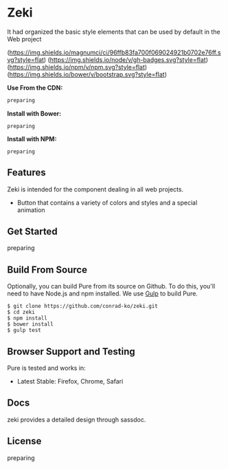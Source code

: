 Zeki
====
It had organized the basic style elements that can be used by default in the Web project

(https://img.shields.io/magnumci/ci/96ffb83fa700f069024921b0702e76ff.svg?style=flat)
(https://img.shields.io/node/v/gh-badges.svg?style=flat)
(https://img.shields.io/npm/v/npm.svg?style=flat)
(https://img.shields.io/bower/v/bootstrap.svg?style=flat)


**Use From the CDN:**

```html
preparing
```

**Install with Bower:**

```shell
preparing
```

**Install with NPM:**

```shell
preparing
```

Features
--------

Zeki is intended for the component dealing in all web projects.

* Button that contains a variety of colors and styles and a special animation

Get Started
-----------

preparing

Build From Source
-----------------

Optionally, you can build Pure from its source on Github. To do this, you'll
need to have Node.js and npm installed. We use [Gulp][] to build Pure.

```shell
$ git clone https://github.com/conrad-ko/zeki.git
$ cd zeki
$ npm install
$ bower install
$ gulp test
```

[Gulp]: http://gulpjs.com/


Browser Support and Testing
---------------------------

Pure is tested and works in:

* Latest Stable: Firefox, Chrome, Safari


Docs
----------------

zeki provides a detailed design through sassdoc.

License
-------

preparing


[LICENSE file]: https://github.com/yahoo/pure/blob/master/LICENSE.md

